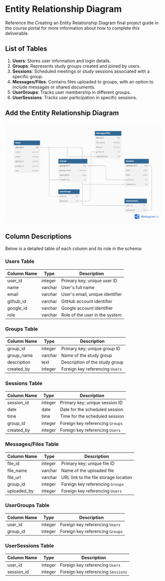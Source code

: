 # Entity Relationship Diagram

Reference the Creating an Entity Relationship Diagram final project guide in the course portal for more information about how to complete this deliverable.

## List of Tables

1. **Users**: Stores user information and login details.
2. **Groups**: Represents study groups created and joined by users.
3. **Sessions**: Scheduled meetings or study sessions associated with a specific group.
4. **Messages/Files**: Contains files uploaded to groups, with an option to include messages or shared documents.
5. **UserGroups**: Tracks user membership in different groups.
6. **UserSessions**: Tracks user participation in specific sessions.

## Add the Entity Relationship Diagram

<img src='./ERD.png' title='ERD Diagram' width='' alt='ERD Diagram' />

## Column Descriptions

Below is a detailed table of each column and its role in the schema:

### Users Table
| Column Name | Type    | Description                     |
|-------------|---------|---------------------------------|
| user_id     | integer | Primary key; unique user ID     |
| name        | varchar | User's full name                |
| email       | varchar | User's email, unique identifier |
| github_id   | varchar | GitHub account identifier       |
| google_id   | varchar | Google account identifier       |
| role        | varchar | Role of the user in the system  |

### Groups Table
| Column Name  | Type    | Description                         |
|--------------|---------|-------------------------------------|
| group_id     | integer | Primary key; unique group ID       |
| group_name   | varchar | Name of the study group            |
| description  | text    | Description of the study group     |
| created_by   | integer | Foreign key referencing `Users`    |

### Sessions Table
| Column Name | Type    | Description                              |
|-------------|---------|------------------------------------------|
| session_id  | integer | Primary key; unique session ID          |
| date        | date    | Date for the scheduled session          |
| time        | time    | Time for the scheduled session          |
| group_id    | integer | Foreign key referencing `Groups`        |
| created_by  | integer | Foreign key referencing `Users`         |

### Messages/Files Table
| Column Name | Type    | Description                              |
|-------------|---------|------------------------------------------|
| file_id     | integer | Primary key; unique file ID             |
| file_name   | varchar | Name of the uploaded file               |
| file_url    | varchar | URL link to the file storage location   |
| group_id    | integer | Foreign key referencing `Groups`        |
| uploaded_by | integer | Foreign key referencing `Users`         |

### UserGroups Table
| Column Name | Type    | Description                               |
|-------------|---------|-------------------------------------------|
| user_id     | integer | Foreign key referencing `Users`           |
| group_id    | integer | Foreign key referencing `Groups`          |

### UserSessions Table
| Column Name | Type    | Description                               |
|-------------|---------|-------------------------------------------|
| user_id     | integer | Foreign key referencing `Users`           |
| session_id  | integer | Foreign key referencing `Sessions`        |

